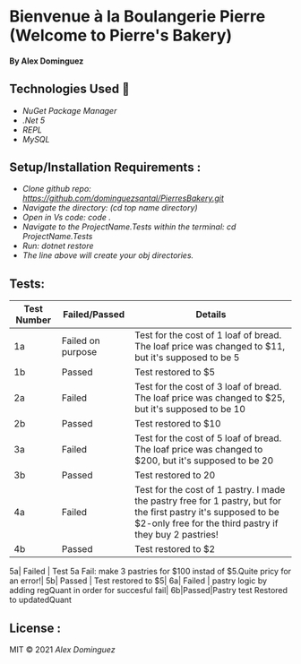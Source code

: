 # Bienvenue à la Boulangerie Pierre (Welcome to Pierre's Bakery)


#### By Alex Dominguez

## Technologies Used :floppy_disk:
* _NuGet Package Manager_
* _.Net 5_
* _REPL_
* _MySQL_


## Setup/Installation Requirements :

* _Clone github repo: https://github.com/dominguezsantal/PierresBakery.git_
* _Navigate the directory: (cd top name directory)_
* _Open in Vs code: code ._
* _Navigate to the ProjectName.Tests within the terminal: cd ProjectName.Tests_
* _Run: dotnet restore_
* _The line above will create your obj directories._

## Tests:
Test Number | Failed/Passed | Details | 
--- | --- | --- |
1a | Failed on purpose | Test for the cost of 1 loaf of bread. The loaf price was changed to $11, but it's supposed to be  5|
1b | Passed | Test restored to $5|
2a | Failed | Test for the cost of 3 loaf of bread. The loaf price was changed to $25, but it's supposed to be 10|
2b | Passed | Test restored to $10|
3a | Failed | Test for the cost of 5 loaf of bread. The loaf price was changed to $200, but it's supposed to be 20|
3b | Passed | Test restored to 20|
4a | Failed | Test for the cost of 1 pastry. I made the pastry free for 1 pastry, but for the first pastry it's supposed to be $2-only free for the third pastry if they buy 2 pastries!|
4b | Passed| Test restored to $2|

5a| Failed | Test 5a Fail: make 3 pastries for $100 instad of $5.Quite pricy for an error!|
5b| Passed | Test restored to $5|
6a| Failed | pastry logic by adding regQuant in order for succesful fail|
6b|Passed|Pastry test Restored to updatedQuant
## License :
MIT &copy; 2021 _Alex Dominguez_
